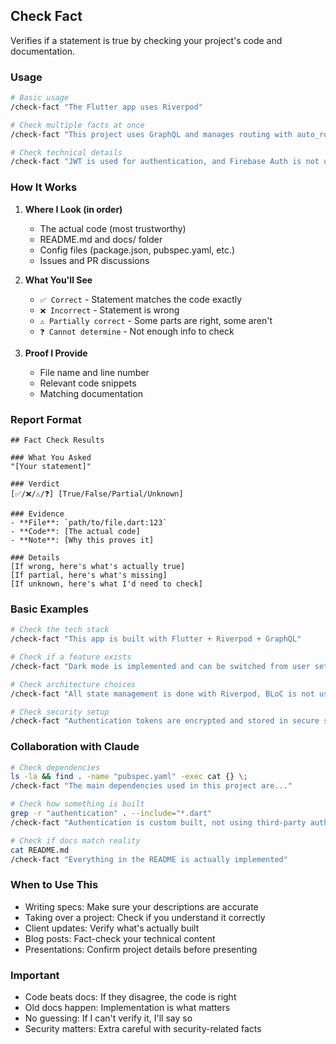 ## Check Fact

Verifies if a statement is true by checking your project's code and documentation.

### Usage

```bash
# Basic usage
/check-fact "The Flutter app uses Riverpod"

# Check multiple facts at once
/check-fact "This project uses GraphQL and manages routing with auto_route"

# Check technical details
/check-fact "JWT is used for authentication, and Firebase Auth is not used"
```

### How It Works

1. **Where I Look (in order)**
   - The actual code (most trustworthy)
   - README.md and docs/ folder
   - Config files (package.json, pubspec.yaml, etc.)
   - Issues and PR discussions

2. **What You'll See**
   - `✅ Correct` - Statement matches the code exactly
   - `❌ Incorrect` - Statement is wrong
   - `⚠️ Partially correct` - Some parts are right, some aren't
   - `❓ Cannot determine` - Not enough info to check

3. **Proof I Provide**
   - File name and line number
   - Relevant code snippets
   - Matching documentation

### Report Format

```
## Fact Check Results

### What You Asked
"[Your statement]"

### Verdict
[✅/❌/⚠️/❓] [True/False/Partial/Unknown]

### Evidence
- **File**: `path/to/file.dart:123`
- **Code**: [The actual code]
- **Note**: [Why this proves it]

### Details
[If wrong, here's what's actually true]
[If partial, here's what's missing]
[If unknown, here's what I'd need to check]
```

### Basic Examples

```bash
# Check the tech stack
/check-fact "This app is built with Flutter + Riverpod + GraphQL"

# Check if a feature exists
/check-fact "Dark mode is implemented and can be switched from user settings"

# Check architecture choices
/check-fact "All state management is done with Riverpod, BLoC is not used"

# Check security setup
/check-fact "Authentication tokens are encrypted and stored in secure storage"
```

### Collaboration with Claude

```bash
# Check dependencies
ls -la && find . -name "pubspec.yaml" -exec cat {} \;
/check-fact "The main dependencies used in this project are..."

# Check how something is built
grep -r "authentication" . --include="*.dart"
/check-fact "Authentication is custom built, not using third-party auth"

# Check if docs match reality
cat README.md
/check-fact "Everything in the README is actually implemented"
```

### When to Use This

- Writing specs: Make sure your descriptions are accurate
- Taking over a project: Check if you understand it correctly  
- Client updates: Verify what's actually built
- Blog posts: Fact-check your technical content
- Presentations: Confirm project details before presenting

### Important

- Code beats docs: If they disagree, the code is right
- Old docs happen: Implementation is what matters
- No guessing: If I can't verify it, I'll say so
- Security matters: Extra careful with security-related facts
